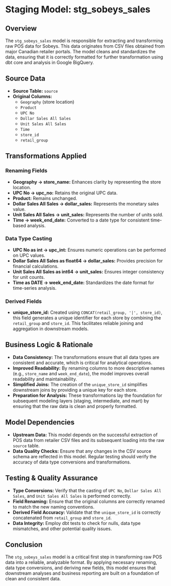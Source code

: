 # Staging Model: stg_sobeys_sales

## Overview
The `stg_sobeys_sales` model is responsible for extracting and transforming raw POS data for Sobeys. This data originates from CSV files obtained from major Canadian retailer portals. The model cleans and standardizes the data, ensuring that it is correctly formatted for further transformation using dbt core and analysis in Google BigQuery.

## Source Data
- **Source Table:** `source`
- **Original Columns:**
  - `Geography` (store location)
  - `Product`
  - `UPC No`
  - `Dollar Sales All Sales`
  - `Unit Sales All Sales`
  - `Time`
  - `store_id`
  - `retail_group`

## Transformations Applied
### Renaming Fields
- **Geography → store_name:** Enhances clarity by representing the store location.
- **UPC No → upc_no:** Retains the original UPC data.
- **Product:** Remains unchanged.
- **Dollar Sales All Sales → dollar_sales:** Represents the monetary sales value.
- **Unit Sales All Sales → unit_sales:** Represents the number of units sold.
- **Time → week_end_date:** Converted to a date type for consistent time-based analysis.

### Data Type Casting
- **UPC No as int → upc_int:** Ensures numeric operations can be performed on UPC values.
- **Dollar Sales All Sales as float64 → dollar_sales:** Provides precision for financial calculations.
- **Unit Sales All Sales as int64 → unit_sales:** Ensures integer consistency for unit counts.
- **Time as DATE → week_end_date:** Standardizes the date format for time-series analysis.

### Derived Fields
- **unique_store_id:** Created using `CONCAT(retail_group, '|', store_id)`, this field generates a unique identifier for each store by combining the `retail_group` and `store_id`. This facilitates reliable joining and aggregation in downstream models.

## Business Logic & Rationale
- **Data Consistency:** The transformations ensure that all data types are consistent and accurate, which is critical for analytical operations.
- **Improved Readability:** By renaming columns to more descriptive names (e.g., `store_name` and `week_end_date`), the model improves overall readability and maintainability.
- **Simplified Joins:** The creation of the `unique_store_id` simplifies downstream joins by providing a unique key for each store.
- **Preparation for Analysis:** These transformations lay the foundation for subsequent modeling layers (staging, intermediate, and mart) by ensuring that the raw data is clean and properly formatted.

## Model Dependencies
- **Upstream Data:** This model depends on the successful extraction of POS data from retailer CSV files and its subsequent loading into the raw `source` table.
- **Data Quality Checks:** Ensure that any changes in the CSV source schema are reflected in this model. Regular testing should verify the accuracy of data type conversions and transformations.

## Testing & Quality Assurance
- **Type Conversions:** Verify that the casting of `UPC No`, `Dollar Sales All Sales`, and `Unit Sales All Sales` is performed correctly.
- **Field Renaming:** Ensure that the original columns are correctly renamed to match the new naming conventions.
- **Derived Field Accuracy:** Validate that the `unique_store_id` is correctly concatenated from `retail_group` and `store_id`.
- **Data Integrity:** Employ dbt tests to check for nulls, data type mismatches, and other potential quality issues.

## Conclusion
The `stg_sobeys_sales` model is a critical first step in transforming raw POS data into a reliable, analyzable format. By applying necessary renaming, data type conversions, and deriving new fields, this model ensures that downstream analyses and business reporting are built on a foundation of clean and consistent data.

